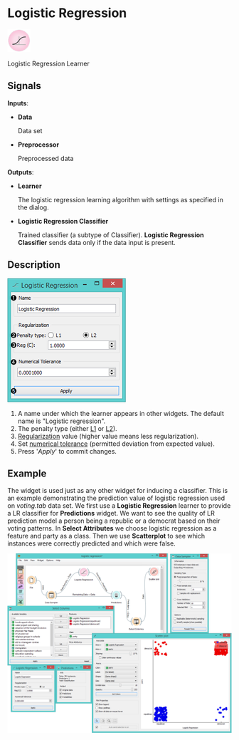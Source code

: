 Logistic Regression
===================

![image](icons/logistic-regression.png)

Logistic Regression Learner

Signals
-------

**Inputs**:

- **Data**

  Data set
- **Preprocessor**

  Preprocessed data

**Outputs**:

- **Learner**

  The logistic regression learning algorithm with settings as specified in the dialog.

- **Logistic Regression Classifier**

  Trained classifier (a subtype of Classifier). **Logistic Regression Classifier** sends data only if the data input is present.

Description
-----------

![Logistic Regression Widget](images/LogisticRegression-stamped.png)

1. A name under which the learner appears in other widgets. The default name is "Logistic regression".
2. The penalty type (either [L1](https://en.wikipedia.org/wiki/Least_squares#Lasso_method) or [L2](https://en.wikipedia.org/wiki/Tikhonov_regularization)).
3. [Regularization](https://en.wikipedia.org/wiki/Regularization_(mathematics)) value (higher value means less regularization).
4. Set [numerical tolerance](https://en.wikipedia.org/wiki/Error-tolerant_design) (permitted deviation from expected value).
5. Press '*Apply*' to commit changes.

Example
-------

The widget is used just as any other widget for inducing a classifier. This is an example demonstrating the prediction value of logistic regression used on *voting.tab* data set. We first use a **Logistic Regression** learner to provide a LR classifier for **Predictions** widget. We want to see the quality of LR prediction model a person being a republic or a democrat based on their voting patterns. In **Select Attributes** we choose logistic regression as a feature and party as a class. Then we use **Scatterplot** to see which instances were correctly predicted and which were false.

<img src="images/LogisticRegression-example.png" alt="image" width="600">
